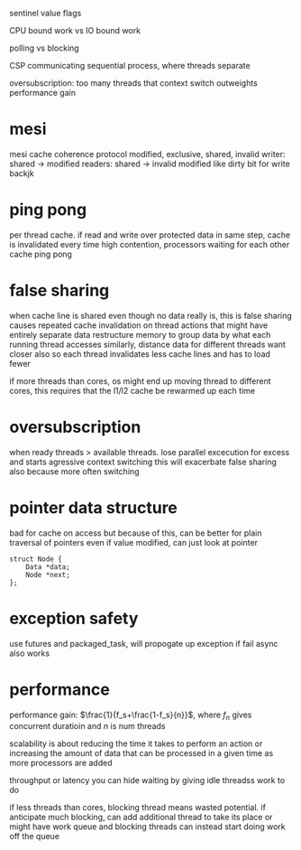 sentinel value
flags

CPU bound work vs IO bound work

polling vs blocking

CSP communicating sequential process, where threads separate

oversubscription: too many threads that context switch outweights performance gain

# mesi
mesi cache coherence protocol
modified, exclusive, shared, invalid
writer: shared -> modified
readers: shared -> invalid
modified like dirty bit for write backjk

# ping pong
per thread cache. if read and write over protected data in same step, cache is invalidated every time
high contention, processors waiting for each other
cache ping pong

# false sharing
when cache line is shared even though no data really is, this is false sharing
causes repeated cache invalidation on thread actions that might have entirely separate data
restructure memory to group data by what each running thread accesses
similarly, distance data for different threads
want closer also so each thread invalidates less cache lines and has to load fewer

if more threads than cores, os might end up moving thread to different cores,
this requires that the l1/l2 cache be rewarmed up each time

# oversubscription
when ready threads > available threads. lose parallel excecution for excess and starts agressive context switching
this will exacerbate false sharing also because more often switching

# pointer data structure
bad for cache on access but because of this, can be better for plain traversal of pointers
even if value modified, can just look at pointer
```
struct Node {
    Data *data;
    Node *next;
};

```
# exception safety
use futures and packaged_task, will propogate up exception if fail
async also works


# performance
performance gain: $\frac{1}{f_s+\frac{1-f_s}{n}}$, where $f_n$ gives concurrent duratioin and $n$ is num threads

scalability is about reducing the time it takes to perform an action or increasing
the amount of data that can be processed in a given time as more processors are added

throughput or latency
you can hide waiting by giving idle threadss work to do

if less threads than cores, blocking thread means wasted potential.
if anticipate much blocking, can add additional thread to take its place
or might have work queue and blocking threads can instead start doing work off the queue



